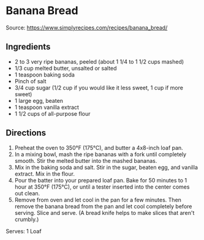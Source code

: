 # Banana Bread
Source: https://www.simplyrecipes.com/recipes/banana_bread/

## Ingredients
* 2 to 3 very ripe bananas, peeled (about 1 1/4 to 1 1/2 cups mashed)
* 1/3 cup melted butter, unsalted or salted
* 1 teaspoon baking soda
* Pinch of salt
* 3/4 cup sugar (1/2 cup if you would like it less sweet, 1 cup if more sweet)
* 1 large egg, beaten
* 1 teaspoon vanilla extract
* 1 1/2 cups of all-purpose flour

## Directions
1. Preheat the oven to 350°F (175°C), and butter a 4x8-inch loaf pan.
2. In a mixing bowl, mash the ripe bananas with a fork until completely smooth. Stir the melted butter into the mashed bananas.
3. Mix in the baking soda and salt. Stir in the sugar, beaten egg, and vanilla extract. Mix in the flour.
4. Pour the batter into your prepared loaf pan. Bake for 50 minutes to 1 hour at 350°F (175°C), or until a tester inserted into the center comes out clean.
5. Remove from oven and let cool in the pan for a few minutes. Then remove the banana bread from the pan and let cool completely before serving. Slice and serve. (A bread knife helps to make slices that aren't crumbly.)  

Serves: 1 Loaf
